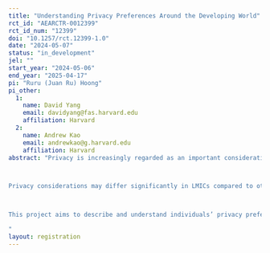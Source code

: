 ```yaml
---
title: "Understanding Privacy Preferences Around the Developing World"
rct_id: "AEARCTR-0012399"
rct_id_num: "12399"
doi: "10.1257/rct.12399-1.0"
date: "2024-05-07"
status: "in_development"
jel: ""
start_year: "2024-05-06"
end_year: "2025-04-17"
pi: "Ruru (Juan Ru) Hoong"
pi_other:
  1:
    name: David Yang
    email: davidyang@fas.harvard.edu
    affiliation: Harvard
  2:
    name: Andrew Kao
    email: andrewkao@g.harvard.edu
    affiliation: Harvard
abstract: "Privacy is increasingly regarded as an important consideration for consumer protection in digital financial services (DFS), with privacy preferences and attitudes governing many online choices and behaviors. However, these preferences remain one of the least understood topics in social science. This problem is even more pronounced in low- and middle-income countries (LMICs), since most work on privacy preferences is conducted in the US and Europe. 

Privacy considerations may differ significantly in LMICs compared to other rich countries for many reasons. If privacy is considered a luxury, then the significant income disparities between LMICs and richer nations could affect the perceived tradeoffs. Further, intrinsic privacy preferences may differ across countries due to different cultural contexts, political and historical reasons or demographics. The use of DFS in LMICs also differs from countries that digitized earlier. For example, many LMICs moved directly from cash to mobile payments, bypassing credit and debit cards, which could influence the formation of beliefs of privacy.

This project aims to describe and understand individuals’ privacy preferences and attitudes online — what do people prefer in terms of privacy protection and how do they consider trade-offs? How do they reason about privacy? What drives their privacy-related behaviors? And how does the structure of privacy preferences and attitudes differ across individuals within and across countries? 
"
layout: registration
---
```


